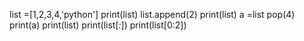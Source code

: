 list =[1,2,3,4,'python']
print(list)
list.append(2)
print(list)
a =list pop(4)
print(a)
print(list)
print(list[_:_])
print(list[0:2])
